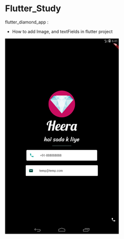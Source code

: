 # Flutter_Study

flutter_diamond_app : 

- How to add Image, and textFields in flutter project

![How to add Image, and textFields in flutter project](https://github.com/NehaKushwah993/Flutter_Study/blob/master/Screenshot%202020-02-12%20at%206.41.03%20PM.png)
